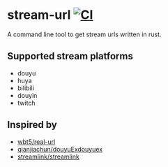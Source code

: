 # stream-url [![CI](https://github.com/tkit1994/stream-url/actions/workflows/rust.yaml/badge.svg)](https://github.com/tkit1994/stream-url/actions/workflows/rust.yaml)

A command line tool to get stream urls written in rust.

## Supported stream platforms

* douyu
* huya
* bilibili
* douyin
* twitch

## Inspired by

* [wbt5/real-url](https://github.com/wbt5/real-url)
* [qianjiachun/douyuExdouyuex](https://github.com/qianjiachun/douyuEx)
* [streamlink/streamlink](https://github.com/streamlink/streamlink)
